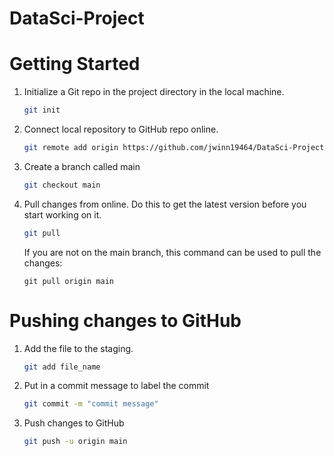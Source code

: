 # DataSci-Project

# Getting Started
1. Initialize a Git repo in the project directory in the local machine.
   ```bash
   git init
   ```
2. Connect local repository to GitHub repo online.
   ```bash
   git remote add origin https://github.com/jwinn19464/DataSci-Project.git
   ```
3. Create a branch called main
   ```bash
   git checkout main
   ```
4. Pull changes from online.
Do this to get the latest version before you start working on it.
   ```bash
   git pull
   ```
   If you are not on the main branch, this command can be used to pull the changes:
   ```git
   git pull origin main
   ```
   
# Pushing changes to GitHub
1. Add the file to the staging.
   ```bash
   git add file_name
   ```
2. Put in a commit message to label the commit
   ```bash
   git commit -m "commit message"
   ```
3. Push changes to GitHub
   ```bash
   git push -u origin main
   ```
